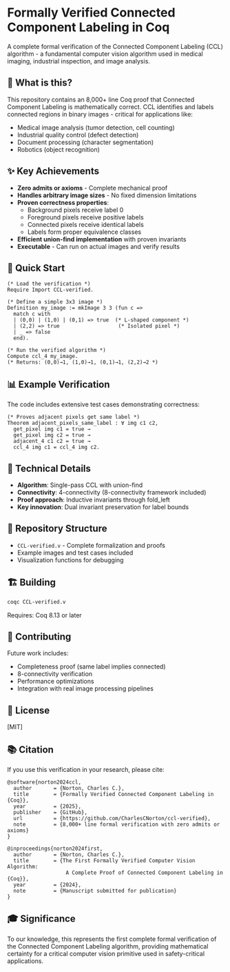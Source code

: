 # Formally Verified Connected Component Labeling in Coq

A complete formal verification of the Connected Component Labeling (CCL) algorithm - a fundamental computer vision algorithm used in medical imaging, industrial inspection, and image analysis.

## 🎯 What is this?

This repository contains an 8,000+ line Coq proof that Connected Component Labeling is mathematically correct. CCL identifies and labels connected regions in binary images - critical for applications like:
- Medical image analysis (tumor detection, cell counting)
- Industrial quality control (defect detection)
- Document processing (character segmentation)
- Robotics (object recognition)

## ✨ Key Achievements

- **Zero admits or axioms** - Complete mechanical proof
- **Handles arbitrary image sizes** - No fixed dimension limitations  
- **Proven correctness properties**:
  - Background pixels receive label 0
  - Foreground pixels receive positive labels
  - Connected pixels receive identical labels
  - Labels form proper equivalence classes
- **Efficient union-find implementation** with proven invariants
- **Executable** - Can run on actual images and verify results

## 🚀 Quick Start

```coq
(* Load the verification *)
Require Import CCL-verified.

(* Define a simple 3x3 image *)
Definition my_image := mkImage 3 3 (fun c =>
  match c with
  | (0,0) | (1,0) | (0,1) => true  (* L-shaped component *)
  | (2,2) => true                   (* Isolated pixel *)
  | _ => false
  end).

(* Run the verified algorithm *)
Compute ccl_4 my_image.
(* Returns: (0,0)→1, (1,0)→1, (0,1)→1, (2,2)→2 *)
```

## 📊 Example Verification

The code includes extensive test cases demonstrating correctness:

```coq
(* Proves adjacent pixels get same label *)
Theorem adjacent_pixels_same_label : ∀ img c1 c2,
  get_pixel img c1 = true →
  get_pixel img c2 = true →
  adjacent_4 c1 c2 = true →
  ccl_4 img c1 = ccl_4 img c2.
```

## 🔬 Technical Details

- **Algorithm**: Single-pass CCL with union-find
- **Connectivity**: 4-connectivity (8-connectivity framework included)
- **Proof approach**: Inductive invariants through fold_left
- **Key innovation**: Dual invariant preservation for label bounds

## 📁 Repository Structure

- `CCL-verified.v` - Complete formalization and proofs
- Example images and test cases included
- Visualization functions for debugging

## 🏗️ Building

```bash
coqc CCL-verified.v
```

Requires: Coq 8.13 or later

## 🤝 Contributing

Future work includes:
- Completeness proof (same label implies connected)
- 8-connectivity verification
- Performance optimizations
- Integration with real image processing pipelines

## 📄 License

[MIT]

## 📚 Citation

If you use this verification in your research, please cite:
```
@software{norton2024ccl,
  author       = {Norton, Charles C.},
  title        = {Formally Verified Connected Component Labeling in {Coq}},
  year         = {2025},
  publisher    = {GitHub},
  url          = {https://github.com/CharlesCNorton/ccl-verified},
  note         = {8,000+ line formal verification with zero admits or axioms}
}

@inproceedings{norton2024first,
  author       = {Norton, Charles C.},
  title        = {The First Formally Verified Computer Vision Algorithm: 
                   A Complete Proof of Connected Component Labeling in {Coq}},
  year         = {2024},
  note         = {Manuscript submitted for publication}
}
```

## 🎓 Significance

To our knowledge, this represents the first complete formal verification of the Connected Component Labeling algorithm, providing mathematical certainty for a critical computer vision primitive used in safety-critical applications.
